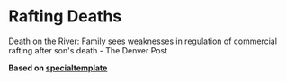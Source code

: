 # Rafting Deaths

Death on the River: Family sees weaknesses in regulation of commercial rafting after son's death - The Denver Post

**Based on [specialtemplate](https://github.com/denverpost/specialtemplate)**

